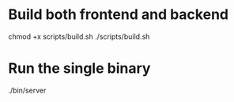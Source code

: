 # Build both frontend and backend
chmod +x scripts/build.sh
./scripts/build.sh

# Run the single binary
./bin/server